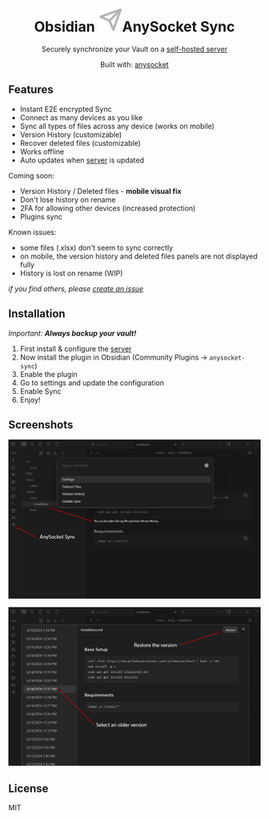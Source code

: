 <h1 align="center">Obsidian <img src="https://github.com/lynxaegon/obsidian-anysocket-sync/raw/master/icon.svg">AnySocket Sync</h1>
<p align="center">Securely synchronize your Vault on a <a href="https://github.com/lynxaegon/obsidian-anysocket-sync-server">self-hosted server</a></p>
<p align="center">Built with: <a href="https://github.com/lynxaegon/anysocket">anysocket</a></p>

<a name="features"></a>
## Features
* Instant E2E encrypted Sync
* Connect as many devices as you like
* Sync all types of files across any device (works on mobile)
* Version History (customizable)
* Recover deleted files (customizable)
* Works offline
* Auto updates when <a href="https://github.com/lynxaegon/obsidian-anysocket-sync-server">server</a> is updated

Coming soon:
* Version History / Deleted files - **mobile visual fix**
* Don't lose history on rename
* 2FA for allowing other devices (increased protection)
* Plugins sync

Known issues:
- some files (.xlsx) don't seem to sync correctly
- on mobile, the version history and deleted files panels are not displayed fully
- History is lost on rename (WIP)

_if you find others, please <a href="https://github.com/lynxaegon/obsidian-anysocket-sync/issues/new"> create an issue</a>_

## Installation
_Important: **Always backup your vault!**_
1. First install & configure the <a href="https://github.com/lynxaegon/obsidian-anysocket-sync-server">server</a>
2. Now install the plugin in Obsidian (Community Plugins -> `anysocket-sync`)
3. Enable the plugin
4. Go to settings and update the configuration
5. Enable Sync
6. Enjoy!
   
## Screenshots
![Commands](https://github.com/lynxaegon/obsidian-anysocket-sync/raw/master/screenshots/info_1.png)

![Version History](https://github.com/lynxaegon/obsidian-anysocket-sync/raw/master/screenshots/info_2.png)


## License

MIT
